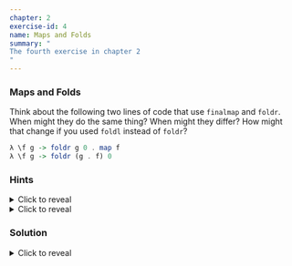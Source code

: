 ```yaml
---
chapter: 2
exercise-id: 4
name: Maps and Folds
summary: "
The fourth exercise in chapter 2
"
---
```


### Maps and Folds

Think about the following two lines of code that use `finalmap` and `foldr`.
When might they do the same thing?  When might they differ?  How might that
change if you used `foldl` instead of `foldr`?

```haskell
λ \f g -> foldr g 0 . map f
λ \f g -> foldr (g . f) 0
```
### Hints

<div class="hints">
<details>
<summary>Click to reveal</summary>
Try writing out the definitions of `foldr` and `map` individually. Then, write
out the definition of a function that behaves like `foldr (g . f)`. Are they the
same?
</details>

<details>
<summary>Click to reveal</summary>
If you're having trouble with this exercise, consider returning to it after
finishing chapters 3 and 4. Using the type system can help you get a better
understanding of different functions.
</details>
</div>

### Solution

<div class="solution">
<details>
<summary>Click to reveal</summary>

It turns out that these two examples should always behave exactly the same. In
the first example, we first use `map f` to transform every element of our list,
and then fold over the resulting values. In the second example, each time we'd
apply our fold function we first transform the element we're about to fold,
again using `f`. Since Haskell is pure lazy language, it turns out that these
should always return the same value.

To help make things a little bit more clear, let's walk through a short
example. Imagine that we wanted to double a list of numbers, and then add them
up.

Let's start by giving names to our two different possible functions:

```haskell
composeMapFoldr f g = foldr g 0 . map f
composeFandGFoldr f g = foldr (g . f) 0
```

If we call them in `ghci` we can see that with some casual testing they do in
fact seem to return the same thing:

```haskell
λ double a = a * 2
λ add a b = a + b

λ composeMapFoldr double add [1..10]
110

λ composeFandGFoldr double add [1..10]
110
```

Let's use a smaller list and step through each of these and see how they
work. We'll start with `composeMapFoldr`:

```haskell
composeMapFoldr double add = foldr add 0 . map double

-- If we apply [1,2,3] we'll get
composeMapFoldr double add [1,2,3] = foldr add 0 (map double [1,2,3])

-- Next, let's apply `map double` manually
composeMapFoldr double add [1,2,3] = foldr add 0 [double 1, double 2, double 3]

-- Now we can apply foldr. Refer to the chapter for a definition of foldr
foldr add 0 [double 1, double 2, double 3] =
  if null [double 1, double 2, double 3] -- false
  then 0
  else add (double 1) $ foldr add 0 [double 2, double 3]

-- Expanding another step
foldr add 0 [double 1, double 2, double 3] =
  add (double 1) $
    if null [double 2, double 3] -- false
    then 0
    else add (double 2) $ foldr add 0 [double 3]

-- Expanding one more time
foldr add 0 [double 1, double 2, double 3] =
  add (double 1) $
    add (double 2) $
     add (double 3) $
       if null [] then 0 else ...

-- Simplifying
foldr add 0 [double 1, double 2, double 3] =
  add (double 1) (add (double 2) (add (double 3) 0))

= 12
```

Next, let's do the same exercise with `composeFandGFoldr`:

```haskell
composeFandGFoldr double add [1,2,3] = foldr (add . double) 0 [1,2,3]

-- No need to apply map first, let's go to the first step of foldr
foldr (add . double) 0 [1,2,3] =
  if null [1,2,3]
  then 0
  else add (double 1) $ foldr (add . double) 0 [2,3]

-- Expanding another step
foldr (add . double) 0 [1,2,3] =
  add (double 1) $
    add (double 2) $ foldr (add . double) 0 [3]

-- Expanding one more time
foldr (add . double) 0 [1,2,3] =
  add (double 1) $
    add (double 2) $
      add (double 3) $
        if null [] then 0 else ...

-- Simplifying
foldr add 0 [double 1, double 2, double 3] =
  add (double 1) (add (double 2) (add (double 3) 0))

= 12
```

As you can see, these two functions end up behaving exactly the same.

Unfortunately, the story with `foldl` turns out to be a little bit more
complicated. In theory, thanks to laziness and purity, we ought to be able to
get the same easy substitution with `foldl`, but the the implementation details
mean we have to work a bit harder. Let's start by recreating our two original
functions, this time using `foldl`

```haskell
double a = a * 2
add a b = a + b

composeMapFoldl f g = foldl g 0 . map f
composeFandGFoldl f g = foldl (g . f) 0
```

Like before, let's load these up in `ghci` and see what happens:

```haskell
λ composeMapFoldl double add [1..10]
110

λ composeFandGFoldl double add [1..10]
2036
```

That last result is certainly surprising! Let's try to expand
`composeFandGFoldl` manually and see if we can spot the problem.

```haskell
composeFandGFoldl double add [1,2,3] = foldl (g . f) 0

-- This time we start by doubling our carry value, then adding
foldl (add . double) 0 [1,2,3] =
  if null [1,2,3]
  then 0
  else foldl (add (double 0) 1) [2,3]

-- Simplifying our recursive call to foldl
foldl (add . double) 0 [1,2,3] =
  if null [1,2,3]
  then 0
  else foldl 1 [2,3]

-- Expanding another step
foldl (add . double) 0 [1,2,3] =
  if null [2,3]
  then 1
  else foldl (add (double 1) 2) [3]

-- Expanding again
foldl (add . double) 0 [1,2,3] =
  if null [3]
  then 4
  else foldl (add (double 3) 4) []

-- Expanding one last time
foldl (add . double) 0 [1,2,3] =
  if null []
  then (add (double 3) 4)
  else ...

-- Simplifying
foldl (add . double) 0 [1,2,3] =
  if null []
  then 11
  else ...

= 11
```

As you walk through this code, you can see how the behavior of `foldl` and
`foldr` differs. With `foldl` we're starting with our accumulator value, and
doubling it each time before we add the next element in the list.

#### What About Infinite Lists?

Hopefully by now you are convinced that our two `foldr` examples behave the same
way for some finite length list, but what about cases where the list we're
mapping and folding over is infinite? You've already seen an example in the
chapter of how `foldl` and `foldr` behave differently when working with infinite
lists thanks to laziness; now let's see if `foldr` will behave the same way with
and without `map` when working with infinite lists.

Before we dive into the mechanics, let's try testing the behavior
experimentally. We'll need to a function that will let us get a result
when we're folding over an infinite list. Luckily, we already defined one
earlier in the chapter: `findFirst`. Let's review the definition quickly:

```haskell
findFirst predicate =
  foldr findHelper []
  where
    findHelper listElement maybeFound
      | predicate listElement = [listElement]
      | otherwise = maybeFound
```

You've already seen this work with infinite lists. For example, we can find the
first even number in an infinite list:

```haskell
λ findFirst even [1..]
[2]
```

Let's try running a version of this that won't return at all. First, we'll make
an infinite list of odd numbers. Remember that you can start a range with two
numbers to specify the step size:

```haskell
odds = [1,3..]
```
Next, let's try finding the first even number in our list of odd
numbers. Obviously this won't even return a value, so you can press `control+c`
to stop trying once you are satisfied:

```haskell
λ findFirst even odds
Interrupted.
```

Next, let's add two new versions of `findFirst` that each take another
function. `findFirstCompose` will apply the function using composition, and
`findFirstMap` will use `map`:

```haskell
findFirstCompose predicate g =
  foldr (findHelper . g) []
  where
    findHelper listElement maybeFound
      | predicate listElement = [listElement]
      | otherwise = maybeFound

findFirstMap predicate g =
  foldr findHelper [] . map g
  where
    findHelper listElement maybeFound
      | predicate listElement = [listElement]
      | otherwise = maybeFound
```

Let's load these up into `ghci` and test them by once again looking for even
numbers- but this time we'll turn any even number greater than 9 into an odd
number:

```haskell
λ incrementOverNine n = if n > 9 then n + 1 else n
λ odds = [1,3..]
λ> findFirstCompose even incrementOverNine odds
[12]
λ> findFirstMap even incrementOverNine odds
[12]
```

It appears that, even when working with infinite lists, both the composition and
mapping versions of our function remain identical. In a way this might not be
surprising- we've shown that they should behave the same way when we manually
stepped through each version, but it might still be unintuitive that we can
apply `map` to an _infinite_ list to get back a new _infinite_ list, and then
use `foldr` on that _infinite_ list and get back a regular value.

To understand why that works, let's revisit on of our earlier examples and
refine it a bit. Earlier, when we were looking at how we could manually expand
`\f g -> foldr g 0 . map f` you'll recall that we made a substitution like this:

```haskell
map double [1,2,3] = [double 1, double 2, double 3]
```

This kind of substitution is fine as long as we're working with some small
finite list, but once we're dealing with an infinite list you'll be wondering:
how can we safely replace a call to `map` with a list where every element has
a function applied, when the list itself never ends. The answer is that we
can't, but we don't have to!

Instead of imagining `map` as transforming the entire list at once, we can think
of it in terms of a transformation to the head and tail of a list. In other
words, if we can imagine a list as a head and tail:

```haskell
list = head list : tail list
```

Then we can think of `map f` as applying `f` to the `head` and `map f` to the
tail:

```haskell
map f list = f (head list) : map f (tail list)
```

More concretely:

```haskell
map double [1,2,3] = double 1 : map double [2,3]
                   = double 1 : (double 2 : map double [3])
                   = double 1 : (double 2 : (double 3 : map double []))
                   = double 1 : (double 2 : (double 3 : []))
                   = [double 1, double 2, double 3]
```

The thing that makes this all work is that we never need to evaluate any further
than the head of the list. Let's take a look at how this works with one last
step through a problem. This time, we'll look at using `foldr` and `map` over
our infinite list of `odds`.

```haskell
incrementOverTwo = if n > 2 then n + 1 else n

findFirstMap predicate g =
  foldr findHelper [] . map g
  where
    findHelper listElement maybeFound
      | predicate listElement = [listElement]
      | otherwise = maybeFound

findFirstMap even incrementOverTwo odds =

-- Replace incrementOverTwo and odds with their definitions
findFirstMap even (\n -> if n > 2 then n + 1 else n) [1,3,..] =

-- expand findFirstMap
foldr findHelper [] . map (\n -> if n > 2 then n + 1 else n) [1,3,..] =
  if null (map (\n -> if n > 2 then n + 1 else n) [1,3,..])
  then []
  else findHelper ((\n -> if n > 2 then n + 1 else n) 1) $ foldr findHelper [] $ map (\n -> if n > 2 then n + 1 else n) [3,5..]

-- simplify
foldr findHelper [] . map (\n -> if n > 2 then n + 1 else n) [1,3,..] =
  findHelper (if 1 > 2 then 2 else 1) $ foldr findHelper [] $ map (\n -> if n > 2 then n + 1 else n) [3,5..]

-- simplify
foldr findHelper [] . map (\n -> if n > 2 then n + 1 else n) [1,3,..] =
  findHelper 1 (foldr findHelper [] $ map (\n -> if n > 2 then n + 1 else n) [3,5..])

-- expand findHelper
findHelper 1 (foldr findHelper [] $ map (\n -> if n > 2 then n + 1 else n) [3,5..])
  | even 1 = [1]
  | otherwise = foldr findHelper [] $ map (\n -> if n > 2 then n + 1 else n) [3,5..]

-- 'even 1' is false, so simplify the 'otherwise' branch
foldr findHelper [] $ map (\n -> if n > 2 then n + 1 else n) [3,5..]

-- expand foldr again
if null (map (\n -> if n > 2 then n + 1 else n) [3,5..])
then []
else findHelper ((\n -> if n > 2 then n + 1 else n) 3) $ (map (\n -> if n > 2 then n + 1 else n) [5,7..])

-- simplify
if null (map (\n -> if n > 2 then n + 1 else n) [3,5..])
then []
else findHelper 4 $ map (\n -> if n > 2 then n + 1 else n) [5,7..]

-- expand findHelper again
findHelper 4 $ map (\n -> if n > 2 then n + 1 else n) [5,7..]
  | even 4 = 4
  | otherwise = ... -- we wont' get here
```

As you can see in this example, each time we step through another call to
`foldr` we first apply the function that we're mapping, then we continue with
the fold. Since the recursive call is passed in as the second argument to
`findHelper`, we stop recursively walking through our list as soon as we find a
number that's even after mapping. Thanks to laziness and the way `map` and
`foldr` work, we're able to map and fold over an infinite list and still get out
a normal value.

</details>
</div>
